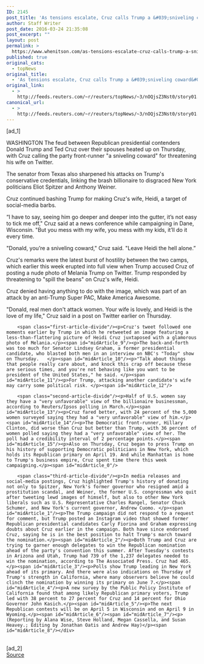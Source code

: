 ```yaml
---
ID: 2145
post_title: 'As tensions escalate, Cruz calls Trump a &#039;sniveling coward&#039;'
author: Staff Writer
post_date: 2016-03-24 21:35:08
post_excerpt: ""
layout: post
permalink: >
  https://www.whenitson.com/as-tensions-escalate-cruz-calls-trump-a-sniveling-coward/
published: true
original_cats:
  - topNews
original_title:
  - 'As tensions escalate, Cruz calls Trump a &#039;sniveling coward&#039;'
original_link:
  - >
    http://feeds.reuters.com/~r/reuters/topNews/~3/nOQjsZ3Nst0/story01.htm
canonical_url:
  - >
    http://feeds.reuters.com/~r/reuters/topNews/~3/nOQjsZ3Nst0/story01.htm
---
```

 [ad_1]
<br><div id="articleText">
<span id="midArticle_start"/>

<span id="midArticle_0"/><span class="focusParagraph" readability="5"><p><span class="articleLocation">WASHINGTON</span> The feud between Republican presidential contenders Donald Trump and Ted Cruz over their spouses heated up on Thursday, with Cruz calling the party front-runner "a sniveling coward" for threatening his wife on Twitter.</p></span><span id="midArticle_1"/><p>The senator from Texas also sharpened his attacks on Trump's conservative credentials, linking the brash billionaire to disgraced New York politicians Eliot Spitzer and Anthony Weiner.</p><span id="midArticle_2"/><p>Cruz continued bashing Trump for making Cruz's wife, Heidi, a target of social-media barbs.</p><span id="midArticle_3"/><p>“I have to say, seeing him go deeper and deeper into the gutter, it’s not easy to tick me off," Cruz said at a news conference while campaigning in Dane, Wisconsin. "But you mess with my wife, you mess with my kids, it’ll do it every time. </p><span id="midArticle_4"/><p>"Donald, you’re a sniveling coward," Cruz said. "Leave Heidi the hell alone.”</p><span id="midArticle_5"/><p>Cruz's remarks were the latest burst of hostility between the two camps, which earlier this week erupted into full view when Trump accused Cruz of posting a nude photo of Melania Trump on Twitter. Trump responded by threatening to "spill the beans" on Cruz's wife, Heidi.   </p><span id="midArticle_6"/><p>Cruz denied having anything to do with the image, which was part of an attack by an anti-Trump Super PAC, Make America Awesome. </p><span id="midArticle_7"/><p>"Donald, real men don't attack women. Your wife is lovely, and Heidi is the love of my life," Cruz said in a post on Twitter earlier on Thursday.</p><span id="midArticle_8"/>
        
        <span class="first-article-divide"/><p>Cruz's tweet followed one moments earlier by Trump in which he retweeted an image featuring a less-than-flattering picture of Heidi Cruz juxtaposed with a glamorous photo of Melania.</p><span id="midArticle_9"/><p>The back-and-forth was too much for Senator Lindsey Graham, a former presidential candidate, who blasted both men in an interview on NBC's "Today" show on Thursday.   </p><span id="midArticle_10"/><p>"Talk about things that people really care about, and knock this crap off because these are serious times, and you're not behaving like you want to be president of the United States," he said. </p><span id="midArticle_11"/><p>For Trump, attacking another candidate's wife may carry some political risk. </p><span id="midArticle_12"/>
        
        <span class="second-article-divide"/><p>Half of U.S. women say they have a "very unfavorable" view of the billionaire businessman, according to Reuters/Ipsos polling in March.</p><span id="midArticle_13"/><p>Cruz fared better, with 24 percent of the 5,000 women surveyed saying they had a "very unfavorable" view of him.</p><span id="midArticle_14"/><p>The Democratic front-runner, Hillary Clinton, did worse than Cruz but better than Trump, with 36 percent of women polled saying they had a "very unfavorable" view of her. The poll had a credibility interval of 2 percentage points.</p><span id="midArticle_15"/><p>Also on Thursday, Cruz began to press Trump on his history of supporting Democratic politicians in New York, which holds its Republican primary on April 19. And while Manhattan is home to Trump's business empire, Cruz spent time there this week campaigning.</p><span id="midArticle_0"/>
        
        <span class="third-article-divide"/><p>In media releases and social-media postings, Cruz highlighted Trump's history of donating not only to Spitzer, New York's former governor who resigned amid a prostitution scandal, and Weiner, the former U.S. congressman who quit after tweeting lewd images of himself, but also to other New York liberals such as U.S. Representative Charles Rangel, Senator Chuck Schumer, and New York's current governor, Andrew Cuomo. </p><span id="midArticle_1"/><p>The Trump campaign did not respond to a request for comment, but Trump posted an Instagram video that showed former Republican presidential candidates Carly Fiorina and Graham expressing doubts about Cruz earlier in the campaign. Both have since endorsed Cruz, saying he is in the best position to halt Trump's march toward the nomination.</p><span id="midArticle_2"/><p>Both Trump and Cruz are trying to garner enough delegates to win the Republican nomination ahead of the party's convention this summer. After Tuesday's contests in Arizona and Utah, Trump had 739 of the 1,237 delegates needed to win the nomination, according to The Associated Press. Cruz had 465.</p><span id="midArticle_3"/><p>Polls show Trump leading in New York ahead of its primary. And there were also indications on Thursday of Trump's strength in California, where many observers believe he could clinch the nomination by winning its primary on June 7.</p><span id="midArticle_4"/><p>A new survey by the Public Policy Institute of California found that among likely Republican primary voters, Trump led with 38 percent to 27 percent for Cruz and 14 percent for Ohio Governor John Kasich.</p><span id="midArticle_5"/><p>The next Republican contests will be on April 5 in Wisconsin and on April 9 in Wyoming.</p><span id="midArticle_6"/><span id="midArticle_7"/><p> (Reporting by Alana Wise, Steve Holland, Megan Cassella, and Susan Heavey.; Editing by Jonathan Oatis and Andrew Hay)</p><span id="midArticle_8"/></div>
<br>[ad_2]
<br><a href="http://feeds.reuters.com/~r/reuters/topNews/~3/nOQjsZ3Nst0/story01.htm">Source </a>